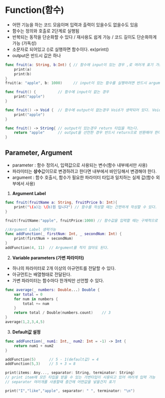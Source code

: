 # Function(함수)
- 어떤 기능을 하는 코드 모음이며 입력과 출력이 있을수도 없을수도 있음
- 함수는 정의와 호출로 2단계로 실행됨
- 반복되는 동작을 단순화할 수 있다 / 재사용도 쉽게 가능 / 코드 길이도 단순화하게 가능 (가독성)
- 소문자로 되어있고 ()로 실행하면 함수이다. ex)print()
- output은 반드시 값은 하나

```swift
func fruit(a: String, b:Int) { // 함수에 input이 있는 경우 ,로 여러개 표기 가능
    print(a)
    print(b)
}
fruit(a: "apple", b: 1000)     // input이 있는 함수를 실행하려면 반드시 argument를 적어야 한다.

func fruit() {          // 함수에 input이 없는 경우
    print("apple")
}

func fruit() -> Void {  // 함수에 output이 없는경우 Void가 생략되어 있다. Void 대신 ()도 가능.
    print("apple")
}

func fruit() -> String{ // output이 있는경우 return 타입을 적는다.
    return "apple"      // output을 선언한 경우 반드시 return으로 반환해야 한다.
}
```

## Parameter, Argument
- parameter : 함수 정의시, 입력값으로 사용되는 변수(함수 내부에서만 사용)
- 파라미터는 **상수**값이므로 변경하려고 한다면 내부에서 바인딩해서 변경해야 한다.
- argument : 함수 호출시, 함수가 필요한 파라미터 타입과 일치하는 실제 값(함수 외부에서 사용)

1) **Argument Label**
```swift
func fruit(fruitName a: String, fruitPrice b: Int){ 
    print("\(a)는 \(b)원 입니다") // 함수를 작성할 때는 간편하게 작성할 수 있다.
}

fruit(fruitName:"apple", fruitPrice:1000) // 함수값을 입력할 때는 구체적으로 명시해 줄 수 있고

//Argument Label 생략가능
func addFunction(_ firstNum: Int, _ secondNum: Int) {
    print(firstNum + secondNum)
}
addFunction(4, 11)  // Argument를 적지 않아도 된다.
```

2) **Variable parameters (가변 파라미터)**
- 하나의 파라미터로 2개 이상의 아규먼트를 전달할 수 있다.
- 아규먼트는 배열형태로 전달된다.
- 가변 파라미터는 함수마다 한개씩만 선언할 수 있다.
```swift
func average(_ numbers: Double...) Double {
    var total = 0
    for num in numbers {
        total += num
    }
    return total / Double(numbers.count)    // 3
}
average(1,2,3,4,5)
```
3) **Default값 설정**
```swift
func addFunction(_ num1: Int,_ num2: Int = -1) -> Int {
    return num1 + num2
}

addFunction(5)      // 5 - 1(default값) = 4
addFunction(5,3)    // 5 + 3 = 8

print(items: Any..., separator: String, terminator: String)
// print item에 모든 타입을 받을 수 있는 가변타입이 사용되고 있어 여러개 입력 가능
// separator 여러개를 사용할때 중간에 어떤값을 넣을건지 표기

print("I","like","apple", separator: " ", terminator: "\n")
```

